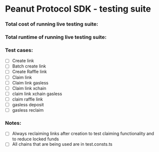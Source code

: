 # Peanut Protocol SDK - testing suite

### Total cost of running live testing suite:

### Total runtime of running live testing suite:

### Test cases:

-   [ ] Create link
-   [ ] Batch create link
-   [ ] Create Raffle link
-   [ ] Claim link
-   [ ] Claim link gasless
-   [ ] Claim link xchain
-   [ ] claim link xchain gasless
-   [ ] claim raffle link
-   [ ] gasless deposit
-   [ ] gasless reclaim

### Notes:

-   [ ] Always reclaiming links after creation to test claiming functionality and to reduce locked funds
-   [ ] All chains that are being used are in test.consts.ts
